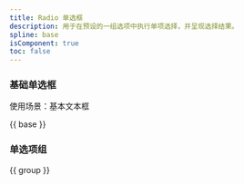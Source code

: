 ```yaml
---
title: Radio 单选框
description: 用于在预设的一组选项中执行单项选择，并呈现选择结果。
spline: base
isComponent: true
toc: false
---
```


### 基础单选框

使用场景：基本文本框

{{ base }}

### 单选项组

{{ group }}
